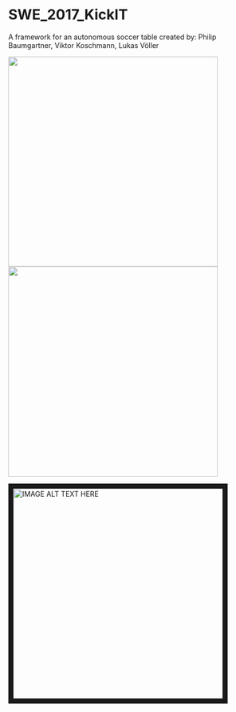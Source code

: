 # SWE_2017_KickIT
A framework for an autonomous soccer table
created by: Philip Baumgartner, Viktor Koschmann, Lukas Völler

<p>
  <img src="https://github.com/LukasVoeller/SWE_2017_KickIT/blob/master/Images/New/IMG_2755.jpg" width="420"/>
  <img src="https://github.com/LukasVoeller/SWE_2017_KickIT/blob/master/Images/New/IMG_2750.jpg" width="420"/>
  
<a href="http://www.youtube.com/watch?feature=player_embedded&v=QViL1nncUuw
" target="_blank"><img src="http://img.youtube.com/vi/QViL1nncUuw/0.jpg" 
alt="IMAGE ALT TEXT HERE" width="420" border="10" /></a>
</p>

